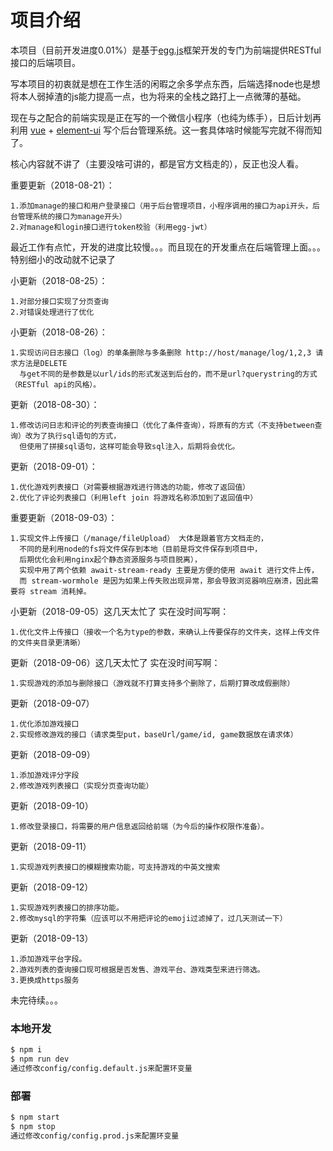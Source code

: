 # 项目介绍
本项目（目前开发进度0.01%）是基于[egg.js][egg]框架开发的专门为前端提供RESTful接口的后端项目。

写本项目的初衷就是想在工作生活的闲暇之余多学点东西，后端选择node也是想将本人弱掉渣的js能力提高一点，也为将来的全栈之路打上一点微薄的基础。

现在与之配合的前端实现是正在写的一个微信小程序（也纯为练手），日后计划再利用 [vue][vue] + [element-ui][element-ui] 写个后台管理系统。这一套具体啥时候能写完就不得而知了。

核心内容就不讲了（主要没啥可讲的，都是官方文档走的），反正也没人看。


重要更新（2018-08-21）：

	1.添加manage的接口和用户登录接口（用于后台管理项目，小程序调用的接口为api开头，后台管理系统的接口为manage开头）
	2.对manage和login接口进行token校验（利用egg-jwt）

最近工作有点忙，开发的进度比较慢。。。而且现在的开发重点在后端管理上面。。。 特别细小的改动就不记录了

小更新（2018-08-25）：

	1.对部分接口实现了分页查询
	2.对错误处理进行了优化
	
小更新（2018-08-26）：

	1.实现访问日志接口（log）的单条删除与多条删除 http://host/manage/log/1,2,3 请求方法是DELETE 
	  与get不同的是参数是以url/ids的形式发送到后台的，而不是url?querystring的方式（RESTful api的风格）。
	
更新（2018-08-30）：

	1.修改访问日志和评论的列表查询接口（优化了条件查询），将原有的方式（不支持between查询）改为了执行sql语句的方式，
	  但使用了拼接sql语句，这样可能会导致sql注入，后期将会优化。

更新（2018-09-01）：

	1.优化游戏列表接口（对需要根据游戏进行筛选的功能，修改了返回值）
	2.优化了评论列表接口（利用left join 将游戏名称添加到了返回值中）

重要更新（2018-09-03）：

	1.实现文件上传接口（/manage/fileUpload） 大体是跟着官方文档走的，
	  不同的是利用node的fs将文件保存到本地（目前是将文件保存到项目中，
	  后期优化会利用nginx起个静态资源服务与项目脱离），
	  实现中用了两个依赖 await-stream-ready 主要是方便的使用 await 进行文件上传，
	  而 stream-wormhole 是因为如果上传失败出现异常，那会导致浏览器响应崩溃，因此需要将 stream 消耗掉。

小更新（2018-09-05）这几天太忙了 实在没时间写啊：

	1.优化文件上传接口（接收一个名为type的参数，来确认上传要保存的文件夹，这样上传文件的文件夹目录更清晰）

更新（2018-09-06）这几天太忙了 实在没时间写啊：

	1.实现游戏的添加与删除接口（游戏就不打算支持多个删除了，后期打算改成假删除）

更新（2018-09-07）

	1.优化添加游戏接口
	2.实现修改游戏的接口（请求类型put，baseUrl/game/id, game数据放在请求体）

更新（2018-09-09）

	1.添加游戏评分字段
	2.修改游戏列表接口（实现分页查询功能）

更新（2018-09-10）

	1.修改登录接口，将需要的用户信息返回给前端（为今后的操作权限作准备）。

更新（2018-09-11）

	1.实现游戏列表接口的模糊搜索功能，可支持游戏的中英文搜索
	
更新（2018-09-12）

	1.实现游戏列表接口的排序功能。
	2.修改mysql的字符集（应该可以不用把评论的emoji过滤掉了，过几天测试一下）

更新（2018-09-13）

	1.添加游戏平台字段。
	2.游戏列表的查询接口现可根据是否发售、游戏平台、游戏类型来进行筛选。
	3.更换成https服务
	
	
	
未完待续。。。




<!-- ## 快速入门

在此次添加使用文档 

如需进一步了解，参见 [egg 文档][egg]。 -->

### 本地开发

```bash
$ npm i
$ npm run dev
通过修改config/config.default.js来配置环变量
```

### 部署

```bash
$ npm start
$ npm stop
通过修改config/config.prod.js来配置环变量
```

<!-- ### 单元测试

- [egg-bin] 内置了 [mocha], [thunk-mocha], [power-assert], [istanbul] 等框架，让你可以专注于写单元测试，无需理会配套工具。
- 断言库非常推荐使用 [power-assert]。
- 具体参见 [egg 文档 - 单元测试](https://eggjs.org/zh-cn/core/unittest)。

### 内置指令

- 使用 `npm run lint` 来做代码风格检查。
- 使用 `npm test` 来执行单元测试。
- 使用 `npm run autod` 来自动检测依赖更新，详细参见 [autod](https://www.npmjs.com/package/autod) 。
-->
[egg]: https://eggjs.org 
[vue]: https://cn.vuejs.org/v2/guide/
[element-ui]: http://element-cn.eleme.io/2.4/#/zh-CN/component/installation 
